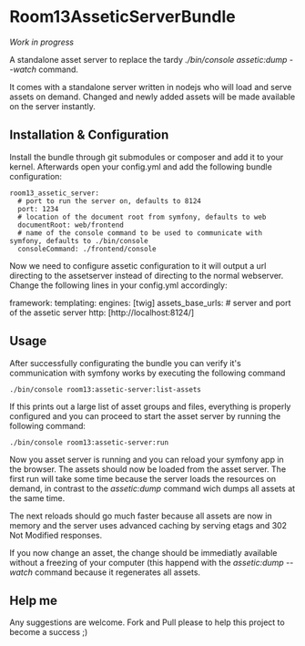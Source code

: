 Room13AsseticServerBundle
=========================

*Work in progress*

A standalone asset server to replace the tardy *./bin/console assetic:dump --watch* command.

It comes with a standalone server written in nodejs who will load and serve assets on demand.
Changed and newly added assets will be made available on the server instantly.



Installation & Configuration
-------------------------
Install the bundle through git submodules or composer and add it to your kernel.
Afterwards open your config.yml and add the following bundle configuration:

    room13_assetic_server:
      # port to run the server on, defaults to 8124
      port: 1234
      # location of the document root from symfony, defaults to web
      documentRoot: web/frontend
      # name of the console command to be used to communicate with symfony, defaults to ./bin/console
      consoleCommand: ./frontend/console

Now we need to configure assetic configuration to it will output a url directing to the assetserver instead
of directing to the normal webserver. Change the following lines in your config.yml accordingly:

framework:
    templating:
        engines: [twig]
        assets_base_urls:
            # server and port of the assetic server
            http: [http://localhost:8124/]

Usage
-------------------------

After successfully configurating the bundle you can verify it's communication with symfony works by executing
the following command

    ./bin/console room13:assetic-server:list-assets


If this prints out a large list of asset groups and files, everything is properly configured
and you can proceed to start the asset server by running the following command:

    ./bin/console room13:assetic-server:run

Now you asset server is running and you can reload your symfony app in the browser. The assets should now
be loaded from the asset server. The first run will take some time because the server loads the resources
on demand, in contrast to the *assetic:dump* command wich dumps all assets at the same time.

The next reloads should go much faster because all assets are now in memory and the server uses
advanced caching by serving etags and 302 Not Modified responses.

If you now change an asset, the change should be immediatly available without a freezing of your computer
(this happend with the *assetic:dump --watch* command because it regenerates all assets.


Help me
-------------------------
Any suggestions are welcome. Fork and Pull please to help this project to become a success ;)